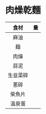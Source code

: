 <style>
article.markdown-section table {
    width: 100%;
}

article.markdown-section table hr {
    margin: revert;
    border: 1px dashed #ccc;
}
</style>

# 肉燥乾麵

|   食材   | 量  |
| :------: | :-: |
|   麻油   |     |
|    麵    |     |
|   肉燥   |     |
|   蒜泥   |     |
| 生韭菜碎 |     |
|   蔥碎   |     |
|  柴魚片  |     |
|  溫泉蛋  |     |
